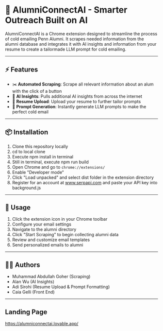 # 🌳 AlumniConnectAI - Smarter Outreach Built on AI

AlumniConnectAI is a Chrome extension designed to streamline the process of cold emailing Penn Alumni. It scrapes needed information from the alumni database and integrates it with AI insights and information from your resume to create a tailormade LLM prompt for cold emailing.

---

## ⚡ Features

- ✂️ **Automated Scraping**: Scrape all relevant information about an alum with the click of a button
- 🧠 **AI Insights**: Pulls additional AI insights from across the internet
- 📝 **Resume Upload**: Upload your resume to further tailor prompts
- 📨 **Prompt Generation**: Instantly generate LLM prompts to make the perfect cold email

---

## 📦 Installation

1. Clone this repository locally
2. cd to local clone
3. Execute npm install in terminal
4. Still in terminal, execute npm run build 
5. Open Chrome and go to `chrome://extensions/`
6. Enable "Developer mode"
7. Click "Load unpacked" and select dist folder in the extension directory
8. Register for an account at www.serpapi.com and paste your API key into background.js

---

## 📩 Usage

1. Click the extension icon in your Chrome toolbar
2. Configure your email settings
3. Navigate to the alumni directory
4. Click "Start Scraping" to begin collecting alumni data
5. Review and customize email templates
6. Send personalized emails to alumni

---

## 👨‍💻 Authors

- Muhammad Abdullah Goher (Scraping)
- Alan Wu (AI Insights)
- Adi Sirohi (Resume Upload & Prompt Formatting)
- Caia Gelli (Front End)

---

## Landing Page
https://alumniconnectai.lovable.app/
